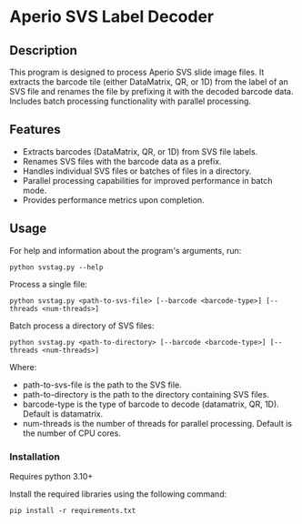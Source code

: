 # Aperio SVS Label Decoder

## Description
This program is designed to process Aperio SVS slide image files. It extracts the barcode tile (either DataMatrix, QR, or 1D) from the label of an SVS file and renames the file by prefixing it with the decoded barcode data. Includes batch processing functionality with parallel processing.

## Features
- Extracts barcodes (DataMatrix, QR, or 1D) from SVS file labels.
- Renames SVS files with the barcode data as a prefix.
- Handles individual SVS files or batches of files in a directory.
- Parallel processing capabilities for improved performance in batch mode.
- Provides performance metrics upon completion.

## Usage
For help and information about the program's arguments, run:
```
python svstag.py --help
```
Process a single file:
```
python svstag.py <path-to-svs-file> [--barcode <barcode-type>] [--threads <num-threads>]
```
Batch process a directory of SVS files:
```
python svstag.py <path-to-directory> [--barcode <barcode-type>] [--threads <num-threads>]
```
Where:
- path-to-svs-file is the path to the SVS file.
- path-to-directory is the path to the directory containing SVS files.
- barcode-type is the type of barcode to decode (datamatrix, QR, 1D). Default is datamatrix.
- num-threads is the number of threads for parallel processing. Default is the number of CPU cores.

### Installation
Requires python 3.10+

Install the required libraries using the following command:
```
pip install -r requirements.txt
```
